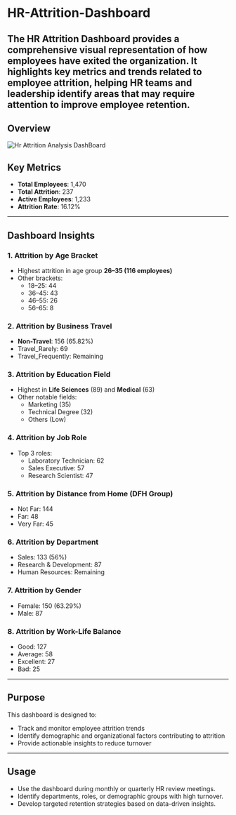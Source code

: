# HR-Attrition-Dashboard
The HR Attrition Dashboard provides a comprehensive visual representation of how employees have exited the organization. It highlights key metrics and trends related to employee attrition, helping HR teams and leadership identify areas that may require attention to improve employee retention.
---
## Overview
![Hr Attrition Analysis DashBoard](https://github.com/user-attachments/assets/982434d9-5155-4257-ac31-285b5bd299cc)

## Key Metrics

- **Total Employees**: 1,470  
- **Total Attrition**: 237  
- **Active Employees**: 1,233  
- **Attrition Rate**: 16.12%

---

## Dashboard Insights

### 1. Attrition by Age Bracket
- Highest attrition in age group **26–35 (116 employees)**
- Other brackets:
  - 18–25: 44
  - 36–45: 43
  - 46–55: 26
  - 56–65: 8

### 2. Attrition by Business Travel
- **Non-Travel**: 156 (65.82%)
- Travel_Rarely: 69
- Travel_Frequently: Remaining

### 3. Attrition by Education Field
- Highest in **Life Sciences** (89) and **Medical** (63)
- Other notable fields: 
  - Marketing (35)
  - Technical Degree (32)
  - Others (Low)

### 4. Attrition by Job Role
- Top 3 roles:
  - Laboratory Technician: 62
  - Sales Executive: 57
  - Research Scientist: 47

### 5. Attrition by Distance from Home (DFH Group)
- Not Far: 144
- Far: 48
- Very Far: 45

### 6. Attrition by Department
- Sales: 133 (56%)
- Research & Development: 87
- Human Resources: Remaining

### 7. Attrition by Gender
- Female: 150 (63.29%)
- Male: 87

### 8. Attrition by Work-Life Balance
- Good: 127
- Average: 58
- Excellent: 27
- Bad: 25

---

## Purpose

This dashboard is designed to:
- Track and monitor employee attrition trends
- Identify demographic and organizational factors contributing to attrition
- Provide actionable insights to reduce turnover

---

## Usage

- Use the dashboard during monthly or quarterly HR review meetings.
- Identify departments, roles, or demographic groups with high turnover.
- Develop targeted retention strategies based on data-driven insights.
